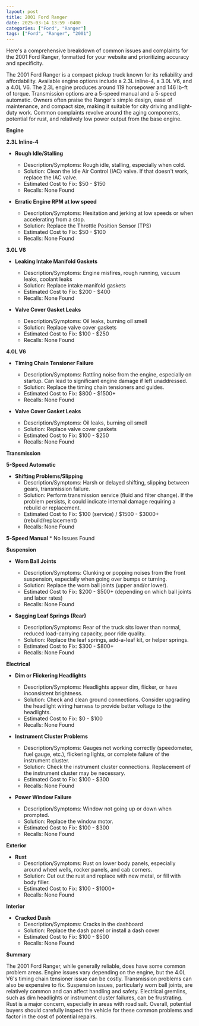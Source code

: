 ```yaml
---
layout: post
title: 2001 Ford Ranger
date: 2025-03-14 13:59 -0400
categories: ["Ford", "Ranger"]
tags: ["Ford", "Ranger", "2001"]
---
```

Here's a comprehensive breakdown of common issues and complaints for the 2001 Ford Ranger, formatted for your website and prioritizing accuracy and specificity.

The 2001 Ford Ranger is a compact pickup truck known for its reliability and affordability. Available engine options include a 2.3L inline-4, a 3.0L V6, and a 4.0L V6. The 2.3L engine produces around 119 horsepower and 146 lb-ft of torque. Transmission options are a 5-speed manual and a 5-speed automatic. Owners often praise the Ranger's simple design, ease of maintenance, and compact size, making it suitable for city driving and light-duty work. Common complaints revolve around the aging components, potential for rust, and relatively low power output from the base engine.

**Engine**

**2.3L Inline-4**

*   **Rough Idle/Stalling**
    *   Description/Symptoms: Rough idle, stalling, especially when cold.
    *   Solution: Clean the Idle Air Control (IAC) valve. If that doesn't work, replace the IAC valve.
    *   Estimated Cost to Fix: $50 - $150
    *   Recalls: None Found

*   **Erratic Engine RPM at low speed**
    *   Description/Symptoms: Hesitation and jerking at low speeds or when accelerating from a stop.
    *   Solution: Replace the Throttle Position Sensor (TPS)
    *   Estimated Cost to Fix: $50 - $100
    *   Recalls: None Found

**3.0L V6**

*   **Leaking Intake Manifold Gaskets**
    *   Description/Symptoms: Engine misfires, rough running, vacuum leaks, coolant leaks
    *   Solution: Replace intake manifold gaskets
    *   Estimated Cost to Fix: $200 - $400
    *   Recalls: None Found

*   **Valve Cover Gasket Leaks**
    *   Description/Symptoms: Oil leaks, burning oil smell
    *   Solution: Replace valve cover gaskets
    *   Estimated Cost to Fix: $100 - $250
    *   Recalls: None Found

**4.0L V6**

*   **Timing Chain Tensioner Failure**
    *   Description/Symptoms: Rattling noise from the engine, especially on startup. Can lead to significant engine damage if left unaddressed.
    *   Solution: Replace the timing chain tensioners and guides.
    *   Estimated Cost to Fix: $800 - $1500+
    *   Recalls: None Found

*   **Valve Cover Gasket Leaks**
    *   Description/Symptoms: Oil leaks, burning oil smell
    *   Solution: Replace valve cover gaskets
    *   Estimated Cost to Fix: $100 - $250
    *   Recalls: None Found

**Transmission**

**5-Speed Automatic**

*   **Shifting Problems/Slipping**
    *   Description/Symptoms: Harsh or delayed shifting, slipping between gears, transmission failure.
    *   Solution: Perform transmission service (fluid and filter change). If the problem persists, it could indicate internal damage requiring a rebuild or replacement.
    *   Estimated Cost to Fix: $100 (service) / $1500 - $3000+ (rebuild/replacement)
    *   Recalls: None Found

**5-Speed Manual**
    *   No Issues Found

**Suspension**

*   **Worn Ball Joints**
    *   Description/Symptoms: Clunking or popping noises from the front suspension, especially when going over bumps or turning.
    *   Solution: Replace the worn ball joints (upper and/or lower).
    *   Estimated Cost to Fix: $200 - $500+ (depending on which ball joints and labor rates)
    *   Recalls: None Found

*   **Sagging Leaf Springs (Rear)**
    *   Description/Symptoms: Rear of the truck sits lower than normal, reduced load-carrying capacity, poor ride quality.
    *   Solution: Replace the leaf springs, add-a-leaf kit, or helper springs.
    *   Estimated Cost to Fix: $300 - $800+
    *   Recalls: None Found

**Electrical**

*   **Dim or Flickering Headlights**
    *   Description/Symptoms: Headlights appear dim, flicker, or have inconsistent brightness.
    *   Solution: Check and clean ground connections. Consider upgrading the headlight wiring harness to provide better voltage to the headlights.
    *   Estimated Cost to Fix: $0 - $100
    *   Recalls: None Found

*   **Instrument Cluster Problems**
    *   Description/Symptoms: Gauges not working correctly (speedometer, fuel gauge, etc.), flickering lights, or complete failure of the instrument cluster.
    *   Solution: Check the instrument cluster connections. Replacement of the instrument cluster may be necessary.
    *   Estimated Cost to Fix: $100 - $300
    *   Recalls: None Found

*   **Power Window Failure**
    *   Description/Symptoms: Window not going up or down when prompted.
    *   Solution: Replace the window motor.
    *   Estimated Cost to Fix: $100 - $300
    *   Recalls: None Found

**Exterior**

*   **Rust**
    *   Description/Symptoms: Rust on lower body panels, especially around wheel wells, rocker panels, and cab corners.
    *   Solution: Cut out the rust and replace with new metal, or fill with body filler.
    *   Estimated Cost to Fix: $100 - $1000+
    *   Recalls: None Found

**Interior**

*   **Cracked Dash**
    *   Description/Symptoms: Cracks in the dashboard
    *   Solution: Replace the dash panel or install a dash cover
    *   Estimated Cost to Fix: $100 - $500
    *   Recalls: None Found

**Summary**

The 2001 Ford Ranger, while generally reliable, does have some common problem areas. Engine issues vary depending on the engine, but the 4.0L V6's timing chain tensioner issue can be costly. Transmission problems can also be expensive to fix. Suspension issues, particularly worn ball joints, are relatively common and can affect handling and safety. Electrical gremlins, such as dim headlights or instrument cluster failures, can be frustrating. Rust is a major concern, especially in areas with road salt. Overall, potential buyers should carefully inspect the vehicle for these common problems and factor in the cost of potential repairs.

